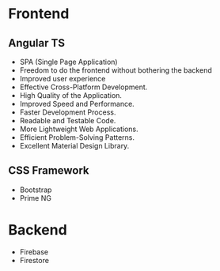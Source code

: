 # Frontend

## Angular TS

- SPA (Single Page Application)
- Freedom to do the frontend without bothering the backend
- Improved user experience
- Effective Cross-Platform Development.
- High Quality of the Application.
- Improved Speed and Performance.
- Faster Development Process.
- Readable and Testable Code.
- More Lightweight Web Applications.
- Efficient Problem-Solving Patterns.
- Excellent Material Design Library.

## CSS Framework

- Bootstrap
- Prime NG

# Backend

- Firebase
- Firestore
